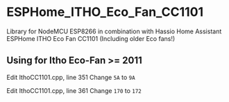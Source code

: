 # ESPHome_ITHO_Eco_Fan_CC1101
Library for NodeMCU ESP8266 in combination with Hassio Home Assistant ESPHome ITHO Eco Fan CC1101 (Including older Eco fans!)


## Using for Itho Eco-Fan >= 2011
Edit IthoCC1101.cpp, line 351
Change `5A` to `9A`

Edit IthoCC1101.cpp, line 361
Change `170` to `172`
